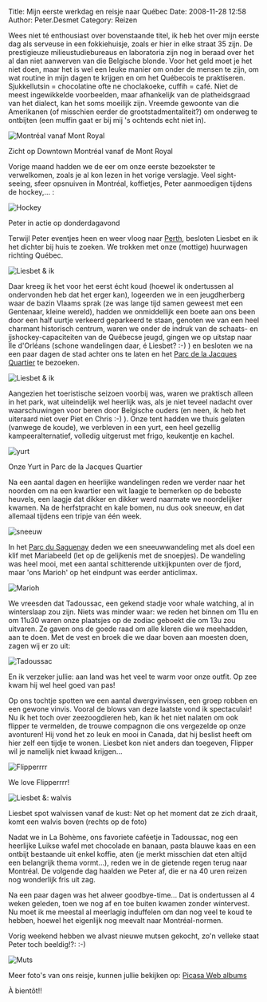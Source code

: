Title: Mijn eerste werkdag en reisje naar Québec
Date: 2008-11-28 12:58
Author: Peter.Desmet
Category: Reizen

Wees niet té enthousiast over bovenstaande titel, ik heb het over mijn
eerste dag als serveuse in een fokkiehuisje, zoals er hier in elke
straat 35 zijn. De prestigieuze milieustudiebureaus en laboratoria zijn
nog in beraad over het al dan niet aanwerven van die Belgische blonde.
Voor het geld moet je het niet doen, maar het is wel een leuke manier om
onder de mensen te zijn, om wat routine in mijn dagen te krijgen en om
het Québecois te praktiseren. Sjukkellutsin = chocolatine ofte ne
choclakoeke, cuffih = café. Niet de meest ingewikkelde voorbeelden, maar
afhankelijk van de platheidsgraad van het dialect, kan het soms moeilijk
zijn. Vreemde gewoonte van die Amerikanen (of misschien eerder de
grootstadmentaliteit?) om onderweg te ontbijten (een muffin gaat er bij
mij 's ochtends echt niet in).

![Montréal vanaf Mont Royal][]

Zicht op Downtown Montréal vanaf de Mont Royal

</p>

Vorige maand hadden we de eer om onze eerste bezoekster te verwelkomen,
zoals je al kon lezen in het vorige verslagje. Veel sight-seeing, sfeer
opsnuiven in Montréal, koffietjes, Peter aanmoedigen tijdens de
hockey,... :

![Hockey][]

Peter in actie op donderdagavond

</p>

Terwijl Peter eventjes heen en weer vloog naar [Perth][], besloten
Liesbet en ik het dichter bij huis te zoeken. We trokken met onze
(mottige) huurwagen richting Québec.

![Liesbet & ik][]

Daar kreeg ik het voor het eerst écht koud (hoewel ik ondertussen al
ondervonden heb dat het erger kan), logeerden we in een jeugdherberg
waar de bazin Vlaams sprak (ze was lange tijd samen geweest met een
Gentenaar, kleine wereld), hadden we onmiddellijk een boete aan ons been
door een half uurtje verkeerd geparkeerd te staan, genoten we van een
heel charmant historisch centrum, waren we onder de indruk van de
schaats- en ijshockey-capaciteiten van de Québecse jeugd, gingen we op
uitstap naar Île d'Orléans (schone wandelingen daar, é Liesbet? :-) ) en
besloten we na een paar dagen de stad achter ons te laten en het [Parc
de la Jacques Quartier][] te bezoeken.

![Liesbet & ik][1]

Aangezien het toeristische seizoen voorbij was, waren we praktisch
alleen in het park, wat uiteindelijk wel heerlijk was, als je niet
teveel nadacht over waarschuwingen voor beren door Belgische ouders (en
neen, ik heb het uiteraard niet over Piet en Chris :-) ). Onze tent
hadden we thuis gelaten (vanwege de koude), we verbleven in een yurt,
een heel gezellig kampeeralternatief, volledig uitgerust met frigo,
keukentje en kachel.

![yurt][]

Onze Yurt in Parc de la Jacques Quartier

</p>

Na een aantal dagen en heerlijke wandelingen reden we verder naar het
noorden om na een kwartier een wit laagje te bemerken op de beboste
heuvels, een laagje dat dikker en dikker werd naarmate we noordelijker
kwamen. Na de herfstpracht en kale bomen, nu dus ook sneeuw, en dat
allemaal tijdens een tripje van één week.

![sneeuw][]

In het [Parc du Saguenay][] deden we een sneeuwwandeling met als doel
een klif met Mariabeeld (let op de gelijkenis met de snoepjes). De
wandeling was heel mooi, met een aantal schitterende uitkijkpunten over
de fjord, maar 'ons Marioh' op het eindpunt was eerder anticlimax.

![Marioh][]

We vreesden dat Tadoussac, een gekend stadje voor whale watching, al in
winterslaap zou zijn. Niets was minder waar: we reden het binnen om 11u
en om 11u30 waren onze plaatsjes op de zodiac geboekt die om 13u zou
uitvaren. Ze gaven ons de goede raad om alle kleren die we meehadden,
aan te doen. Met de vest en broek die we daar boven aan moesten doen,
zagen wij er zo uit:

![Tadoussac][]

En ik verzeker jullie: aan land was het veel te warm voor onze outfit.
Op zee kwam hij wel heel goed van pas!

Op ons tochtje spotten we een aantal dwergvinvissen, een groep robben en
een gewone vinvis. Vooral de blows van deze laatste vond ik
spectaculair! Nu ik het toch over zeezoogdieren heb, kan ik het niet
nalaten om ook flipper te vermelden, de trouwe compagnon die ons
vergezelde op onze avonturen! Hij vond het zo leuk en mooi in Canada,
dat hij beslist heeft om hier zelf een tijdje te wonen. Liesbet kon niet
anders dan toegeven, Flipper wil je namelijk niet kwaad krijgen...

![Flipperrrr][]

We love Flipperrrr!

</p>

![Liesbet &: walvis][]

Liesbet spot walvissen vanaf de kust: Net op het moment dat ze zich
draait, komt een walvis boven (rechts op de foto)

</p>

Nadat we in La Bohème, ons favoriete caféetje in Tadoussac, nog een
heerlijke Luikse wafel met chocolade en banaan, pasta blauwe kaas en een
ontbijt bestaande uit enkel koffie, aten (je merkt misschien dat eten
altijd een belangrijk thema vormt...), reden we in de gietende regen
terug naar Montréal. De volgende dag haalden we Peter af, die er na 40
uren reizen nog wonderlijk fris uit zag.

Na een paar dagen was het alweer goodbye-time... Dat is ondertussen al 4
weken geleden, toen we nog af en toe buiten kwamen zonder wintervest. Nu
moet ik me meestal al meerlagig induffelen om dan nog veel te koud te
hebben, hoewel het eigenlijk nog meevalt naar Montréal-normen.

Vorig weekend hebben we alvast nieuwe mutsen gekocht, zo'n velleke staat
Peter toch beeldig!?: :-)

![Muts][]

Meer foto's van ons reisje, kunnen jullie bekijken op: [Picasa Web
albums][]

À bientôt!!

  [Montréal vanaf Mont Royal]: http://lh4.ggpht.com/_cvGWRFf-ypY/SS3ZIosk21I/AAAAAAAACNg/eO7-PE31SQk/s800/DSC01308.JPG
  [Hockey]: http://lh4.ggpht.com/_cvGWRFf-ypY/SS3YBU_JvDI/AAAAAAAACNM/o5lxdGbJ5Wc/s800/DSC01192.JPG
  [Perth]: http://www.anderhalv.be/2009/01/fremantle-australie
  [Liesbet & ik]: http://lh4.ggpht.com/_cvGWRFf-ypY/SS3YonM0-FI/AAAAAAAACNU/KPPbpVDFj38/s800/DSC01291.JPG
  [Parc de la Jacques Quartier]: http://fr.wikipedia.org/wiki/Parc_national_de_la_Jacques-Cartier
  [1]: http://lh3.ggpht.com/_cvGWRFf-ypY/SS3Z5HcVvUI/AAAAAAAACNk/OzdQuvwVlYU/s640/DSC01326.JPG
  [yurt]: http://lh5.ggpht.com/_cvGWRFf-ypY/SS3ahVA2rEI/AAAAAAAACNs/wEEC5IKrW0Q/s800/DSC01418.JPG
  [sneeuw]: http://lh6.ggpht.com/_cvGWRFf-ypY/SS3caW1v38I/AAAAAAAACOQ/1RhzldV7XQM/s800/DSC01553.JPG
  [Parc du Saguenay]: http://fr.wikipedia.org/wiki/Parc_national_du_Saguenay
  [Marioh]: https://lh6.googleusercontent.com/_cvGWRFf-ypY/SQit7dGkFmI/AAAAAAAACFk/t0_4Yje369o/s800/DSC01557.JPG
  [Tadoussac]: http://lh4.ggpht.com/_cvGWRFf-ypY/SS3bjF7yJnI/AAAAAAAACOE/Jzj_CY4COtc/s800/DSC01602.JPG
  [Flipperrrr]: http://lh6.ggpht.com/_cvGWRFf-ypY/SS3arVVTjEI/AAAAAAAACNw/P_eEtLbznUA/s800/DSC01485.JPG
  [Liesbet &: walvis]: http://lh6.ggpht.com/_cvGWRFf-ypY/SS3c-LHUUiI/AAAAAAAACOg/aMaQ3MFh88A/s800/DSC01592.JPG
  [Muts]: http://lh3.ggpht.com/_cvGWRFf-ypY/SSrjZr0SONI/AAAAAAAACMk/fGX-tvfGPR0/s720/P1050603.JPG
  [Picasa Web albums]: http://picasaweb.google.ca/lienterryn/ReisjeMetLiesbet?authkey=yGaB69EMxdY#
